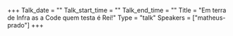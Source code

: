 +++
Talk_date = ""
Talk_start_time = ""
Talk_end_time = ""
Title = "Em terra de Infra as a Code quem testa é Rei!"
Type = "talk"
Speakers = ["matheus-prado"]
+++


